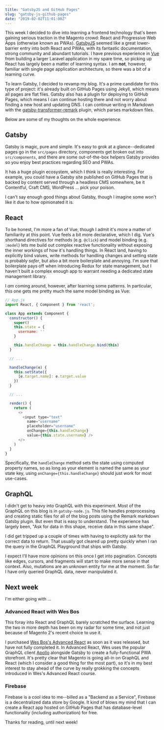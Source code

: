 ```yaml
---
title: "GatsbyJS and GitHub Pages"
slug: "gatsby-js-github-pages"
date: "2019-02-02T11:01:00Z"
---
```


This week I decided to dive into learning a frontend technology that's been gaining serious traction in the Magento crowd: React and Progressive Web Apps (otherwise known as PWAs). [GatsbyJS][gatsby] seemed like a great lower-barrier entry into both React and PWAs, with its fantastic documentation, strong community and abundant tutorials. I have previous experience in [Vue][vue] from building a larger Laravel application in my spare time, so picking up React has largely been a matter of learning syntax. I am **not**, however, familiar with single page application architecture, so there was a bit of a learning curve.

[gatsby]: https://www.gatsbyjs.org
[vue]: https://vuejs.org

To learn Gatsby, I decided to revamp my blog. It's a prime candidate for this type of project: it's already built on GitHub Pages using Jekyll, which means all pages are flat files. Gatsby also has a plugin for deploying to GitHub Pages, which means I can continue hosting there and not worry about finding a new host and updating DNS. I can continue writing in Markdown with the [gatsby-transformer-remark][remark] plugin, which parses markdown files.

[remark]: https://github.com/gatsbyjs/gatsby/tree/master/packages/gatsby-transformer-remark

Below are some of my thoughts on the whole experience.

## Gatsby

Gatsby is magic, pure and simple. It's easy to grok at a glance--dedicated pages go in the `src/pages` directory, components get broken out into `src/components`, and there are some out-of-the-box helpers Gatsby provides so you enjoy best practices regarding SEO and PWAs.

It has a huge plugin ecosystem, which I think is really interesting. For example, you could have a Gatsby site published on GitHub Pages that is backed by content served through a headless CMS somewhere, be it Contentful, Craft CMS, WordPress … pick your poison.

I can't say enough good things about Gatsby, though I imagine some won't like it due to how opinionated it is.

## React

To be honest, I'm more a fan of Vue, though I admit it's more a matter of familiarity at this point. Vue feels a bit more declarative, which I dig. Vue's shorthand directives for methods (e.g. `@click`) and model binding (e.g. `:model`) lets me build out complex reactive functionality without exposing the inner workings of how it's handling things. In React land, having to explicitly bind values, write methods for handling changes and setting state is probably *safer*, but also a bit more boilerplate and annoying. I'm sure that boilerplate pays off when introducing Redux for state management, but I haven't built a complex enough app to warrant needing a dedicated state management library.

I *am* coming around, however, after learning some patterns. In particular, this one gets me pretty much the same model binding as Vue:

```js
// App.js
import React, { Component } from 'react';

class App extends Component {
  constructor() {
    super()
    this.state = {
      username: ''
    }

    this.handleChange = this.handleChange.bind(this)
  }

  // ...

  handleChange(e) {
    this.setState({
      [e.target.name]: e.target.value
    })
  }

  // ...

  render() {
    return (
      <>
        <input type="text"
          name="username"
          placeholder="username"
          onChange={this.handleChange}
          value={this.state.username} />
      </>
    )
  }
}
```

Specifically, the `handleChange` method sets the state using computed property names, so as long as your element is named the same as your state key, using `onChange={this.handleChange}` should just work for most use-cases.

## GraphQL

I didn't get to heavy into GraphQL with this experiment. Most of the GraphQL on this blog is in `gatsby-node.js`. This file handles preprocessing and creating static files for all of the blog posts using the Remark markdown Gatsby plugin. But even that is easy to understand. The experience has largely been, "Ask for data in this shape, receive data in this same shape".

I did get tripped up a couple of times with having to explicitly ask for the correct data to return. That usually got cleared up pretty quickly when I ran the query in the GraphQL Playground that ships with Gatsby.

I expect I'll have more opinions on this once I get into pagination. Concepts like edges, cursors, and fragments will start to make more sense in that context. Also, mutations are an unknown entity for me at the moment. So far I have only queried GraphQL data, never manipulated it.

## Next week

I'm either going with …

### Advanced React with Wes Bos

This foray into React and GraphQL barely scratched the surface. Learning the two in more depth has been on my radar for some time, and not just because of Magento 2's recent choice to use it.

I purchased [Wes Bos's Advanced React][advanced-react] as soon as it was released, but have not fully completed it. In Advanced React, Wes uses the popular GraphQL client [Apollo][apollo] alongside Gatsby to create a fully-functional PWA storefront. It's pretty clear that Magento is going all-in on GraphQL and React (which I consider a good thing for the most part), so it's in my best interest to stay ahead of the curve by really grokking the concepts introduced in Wes's Advanced React course.

[advanced-react]: https://advancedreact.com/
[apollo]: https://www.apollographql.com/

### Firebase

Firebase is a cool idea to me--billed as a "Backend as a Service", Firebase is a decentralized data store by Google. It kind of blows my mind that I can create a React app hosted on GitHub Pages that has database-level functionality (including authorization) for free.

Thanks for reading, until next week!
